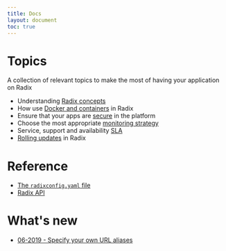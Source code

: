 ```yaml
---
title: Docs
layout: document
toc: true
---
```


# Topics

A collection of relevant topics to make the most of having your application on Radix

- Understanding [Radix concepts](docs/topic-concepts/)
- How use [Docker and containers](docs/topic-docker/) in Radix
- Ensure that your apps are [secure](docs/topic-security/) in the platform
- Choose the most appropriate [monitoring strategy](docs/topic-monitoring/)
- Service, support and availability [SLA](docs/topic-sla/)
- [Rolling updates](docs/topic-rollingupdate/) in Radix

# Reference

- [The `radixconfig.yaml` file](docs/reference-radix-config/)
- [Radix API](docs/reference-radix-api/)

# What's new

- [06-2019 - Specify your own URL aliases](guides/external-alias/)
